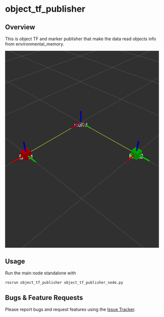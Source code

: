 # object_tf_publisher

## Overview

This is object TF and marker publisher that make the data read objects info from environmental_memory.

![Example image](doc/pub_tf_marker.png)

## Usage

Run the main node standalone with

	rosrun object_tf_publisher object_tf_publisher_node.py


## Bugs & Feature Requests

Please report bugs and request features using the [Issue Tracker](https://github.com/mhri/mhri_tools/issues).
